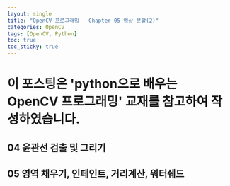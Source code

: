 ```yaml
---
layout: single
title: "OpenCV 프로그래밍 - Chapter 05 영상 분할(2)"
categories: OpenCV
tags: [OpenCV, Python]
toc: true
toc_sticky: true
---
```


# 이 포스팅은 'python으로 배우는 OpenCV 프로그래밍' 교재를 참고하여 작성하였습니다. 
## 04 윤관선 검출 및 그리기
## 05 영역 채우기, 인페인트, 거리계산, 워터쉐드
